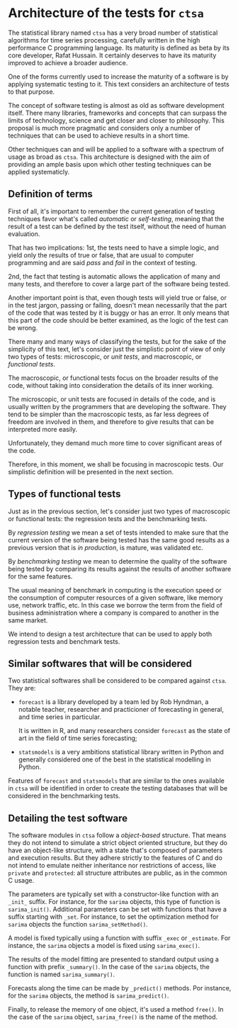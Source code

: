 # Architecture of the tests for `ctsa`

The statistical library named `ctsa` has a very broad number of statistical algorithms for time
series processing, carefully written in the high performance C programming language. Its maturity
is defined as beta by its core developer, Rafat Hussain. It certainly deserves to have its 
maturity improved to achieve a broader audience.

One of the forms currently used to increase the maturity of a software is by applying systematic 
testing to it. This text considers an architecture of tests to that purpose.

The concept of software testing is almost as old as software development itself. There many libraries,
frameworks and concepts that can surpass the limits of technology, science and get closer and closer
to philosophy. This proposal is much more pragmatic and considers only a number of techniques that 
can be used to achieve results in a short time.

Other techniques can and will be applied to a software with a spectrum of usage as broad as `ctsa`.
This architecture is designed with the aim of providing an ample basis upon which other testing
techniques can be applied systematicly.

## Definition of terms

First of all, it's important to remember the current generation of testing techniques favor what's
called *automatic* or *self-testing*, meaning that the result of a test can be defined by the test
itself, without the need of human evaluation.

That has two implications: 1st, the tests need to have a simple logic, and yield only the results
of true or false, that are usual to computer programming and are said *pass* and *fail* in the
context of testing.

2nd, the fact that testing is automatic allows the application of many and many tests, and
therefore to cover a large part of the software being tested.

Another important point is that, even though tests will yield true or false, or in the test jargon,
passing or failing, doesn't mean necessarily that the part of the code that was tested by it is
buggy or has an error. It only means that this part of the code should be better examined, as the
logic of the test can be wrong.

There many and many ways of classifying the tests, but for the sake of the simplicity of this
text, let's consider just the simplistic point of view of only two types of tests: microscopic,
or *unit tests*, and macroscopic, or *functional tests*.

The macroscopic, or functional tests focus on the broader results of the code, without taking
into consideration the details of its inner working.

The microscopic, or unit tests are focused in details of the code, and is usually written by the
programmers that are developing the software. They tend to be simpler than the macroscopic tests,
as far less degrees of freedom are involved in them, and therefore to give results that can
be interpreted more easily.

Unfortunately, they demand much more time to cover significant areas of the code.

Therefore, in this moment, we shall be focusing in macroscopic tests. Our simplistic definition
will be presented in the next section.

## Types of functional tests

Just as in the previous section, let's consider just two types of macroscopic or functional tests:
the regression tests and the benchmarking tests.

By *regression testing* we mean a set of tests intended to make sure that the current version of
the software being tested has the same good results as a previous version that is *in production*,
is mature, was validated etc.

By *benchmarking testing* we mean to determine the quality of the software being tested by
comparing its results against the results of another software for the same features.

The usual meaning of benchmark in computing is the execution speed or the consumption of computer
resources of a given software, like memory use, network traffic, etc. In this case we borrow the
term from the field of business administration where a company is compared to another in the same 
market.

We intend to design a test architecture that can be used to apply both regression tests and
benchmark tests.

## Similar softwares that will be considered

Two statistical softwares shall be considered to be compared against `ctsa`. They are:

* `forecast` is a library developed by a team led by Rob Hyndman, a notable teacher, researcher and
    practicioner of forecasting in general, and time series in particular.

    It is written in R, and many researchers consider `forecast` as the state of art in
    the field of time series forecasting;

* `statsmodels` is a very ambitions statistical library written in Python and generally considered
    one of the best in the statistical modelling in Python.

Features of `forecast` and `statsmodels` that are similar to the ones available in `ctsa` will
be identified in order to create the testing databases that will be considered in the benchmarking
tests.

## Detailing the test software

The software modules in `ctsa` follow a *object-based* structure. That means they do not intend to
simulate a strict object oriented structure, but they do have an object-like structure, with a
state that's composed of parameters and execution results. But they adhere strictly to the features
of C and do not intend to emulate neither inheritance nor restrictions of access, like
`private` and `protected`: all structure attributes are public, as in the common C usage.

The parameters are typically set with a constructor-like function with an `_init_` suffix. For
instance, for the `sarima` objects, this type of function is `sarima_init()`. Additional parameters
can be set with functions that have a suffix starting with `_set`.  For instance, to set the
optimization method for `sarima` objects the function `sarima_setMethod()`.

A model is fixed typically using a function with suffix `_exec` or `_estimate`. For instance, the
`sarima` objects a model is fixed using `sarima_exec()`.

The results of the model fitting are presented to standard output using a function with prefix
`_summary()`. In the case of the `sarima` objects, the function is named `sarima_summary()`.

Forecasts along the time can be made by `_predict()` methods. Por instance, for the `sarima`
objects, the method is `sarima_predict()`.

Finally, to release the memory of one object, it's used a method `free()`. In the case of the
`sarima` object, `sarima_free()` is the name of the method.
